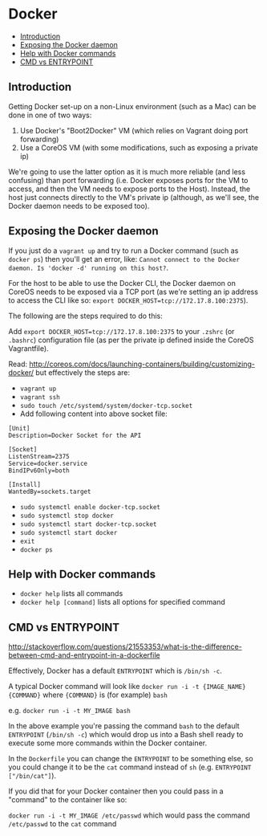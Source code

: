 # Docker

- [Introduction](#introduction)
- [Exposing the Docker daemon](#exposing-the-docker-daemon)
- [Help with Docker commands](#help-with-docker-commands)
- [CMD vs ENTRYPOINT](#cmd-vs-entrypoint)

## Introduction

Getting Docker set-up on a non-Linux environment (such as a Mac) can be done in one of two ways:

1. Use Docker's "Boot2Docker" VM (which relies on Vagrant doing port forwarding)
2. Use a CoreOS VM (with some modifications, such as exposing a private ip)

We're going to use the latter option as it is much more reliable (and less confusing) than port forwarding (i.e. Docker exposes ports for the VM to access, and then the VM needs to expose ports to the Host). Instead, the host just connects directly to the VM's private ip (although, as we'll see, the Docker daemon needs to be exposed too).

## Exposing the Docker daemon

If you just do a `vagrant up` and try to run a Docker command (such as `docker ps`) then you'll get an error, like: `Cannot connect to the Docker daemon. Is 'docker -d' running on this host?`.

For the host to be able to use the Docker CLI, the Docker daemon on CoreOS needs to be exposed via a TCP port (as we're setting an ip address to access the CLI like so: `export DOCKER_HOST=tcp://172.17.8.100:2375`).

The following are the steps required to do this:

Add `export DOCKER_HOST=tcp://172.17.8.100:2375` to your `.zshrc` (or `.bashrc`) configuration file (as per the private ip defined inside the CoreOS Vagrantfile).

Read: http://coreos.com/docs/launching-containers/building/customizing-docker/ but effectively the steps are:

- `vagrant up`
- `vagrant ssh`
- `sudo touch /etc/systemd/system/docker-tcp.socket`
- Add following content into above socket file:

```
[Unit]
Description=Docker Socket for the API

[Socket]
ListenStream=2375
Service=docker.service
BindIPv6Only=both

[Install]
WantedBy=sockets.target
```

- `sudo systemctl enable docker-tcp.socket`
- `sudo systemctl stop docker`
- `sudo systemctl start docker-tcp.socket`
- `sudo systemctl start docker`
- `exit`
- `docker ps`

## Help with Docker commands

- `docker help` lists all commands
- `docker help [command]` lists all options for specified command

## CMD vs ENTRYPOINT

http://stackoverflow.com/questions/21553353/what-is-the-difference-between-cmd-and-entrypoint-in-a-dockerfile

Effectively, Docker has a default `ENTRYPOINT` which is `/bin/sh -c`. 

A typical Docker command will look like `docker run -i -t {IMAGE_NAME} {COMMAND}` where `{COMMAND}` is (for example) `bash` 

e.g. `docker run -i -t MY_IMAGE bash`

In the above example you're passing the command `bash` to the default `ENTRYPOINT` (`/bin/sh -c`) which would drop us into a Bash shell ready to execute some more commands within the Docker container.

In the `Dockerfile` you can change the `ENTRYPOINT` to be something else, so you could change it to be the `cat` command instead of `sh` (e.g. `ENTRYPOINT ["/bin/cat"]`). 

If you did that for your Docker container then you could pass in a "command" to the container like so:

`docker run -i -t MY_IMAGE /etc/passwd` which would pass the command `/etc/passwd` to the `cat` command
